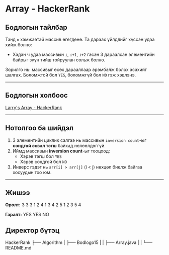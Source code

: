 #   Array - HackerRank

## Бодлогын тайлбар

Танд `n` хэмжээтэй массив өгөгдөнө. Та дараах үйлдлийг хүссэн удаа хийж болно:

- Хэдэн ч удаа массивын `i`, `i+1`, `i+2` гэсэн 3 дараалсан элементийн байрыг зүүн тийш тойруулан сольж болно.

Зорилго нь: массивыг өсөх дарааллаар эрэмбэлж болох эсэхийг шалгах. Боломжтой бол `YES`, боломжгүй бол `NO` гэж хэвлэнэ.

---

## Бодлогын холбоос

[Larry's Array - HackerRank](https://www.hackerrank.com/challenges/larrys-array/problem?isFullScreen=true)

---

## Нотолгоо ба шийдэл

1. 3 элементийн циклик сэлгээ нь массивын `inversion count`-ыг **сондгой эсвэл тэгш** байхад нөлөөлдөггүй.
2. Иймд массивын **inversion count**-ыг тооцоод:
    - Хэрэв тэгш бол `YES`
    - Хэрэв сондгой бол `NO`
3. Инверс гэдэг нь `arr[i] > arr[j]` (i < j) нөхцөл биелж байгаа хосуудын тоо юм.

---

## Жишээ

**Оролт:**
3
3
3 1 2
4
1 3 4 2
5
1 2 3 5 4


**Гаралт:**
YES
YES
NO

## Директор бүтэц
HackerRank
    ├── Algorithm
    |   ├── Bodlogo15
    |   |   ├── Array.java
    |   |   └── README.md